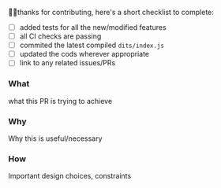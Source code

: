 👋🏽thanks for contributing, here's a short checklist to complete:

- [ ] added tests for all the new/modified features
- [ ] all CI checks are passing
- [ ] commited the latest compiled `dits/index.js`
- [ ] updated the cods wherever appropriate
- [ ] link to any related issues/PRs

### What
what this PR is trying to achieve

### Why
Why this is useful/necessary

### How
Important design choices, constraints
